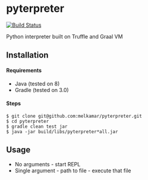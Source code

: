 # pyterpreter

[![Build Status](https://travis-ci.com/melkamar/pyterpreter.svg?token=vMAJz6sAMcPRgk9vRaTy&branch=no-truffle)](https://travis-ci.com/melkamar/pyterpreter)

Python interpreter built on Truffle and Graal VM

## Installation
#### Requirements
- Java (tested on 8)
- Gradle (tested on 3.0)

#### Steps 
```
$ git clone git@github.com:melkamar/pyterpreter.git
$ cd pyterpreter
$ gradle clean test jar
$ java -jar build/libs/pyterpreter*all.jar
```

## Usage

- No arguments - start REPL
- Single argument - path to file - execute that file
